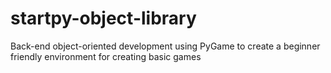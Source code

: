 # startpy-object-library
Back-end object-oriented development using PyGame to create a beginner friendly environment for creating basic games
